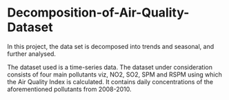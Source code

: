 # Decomposition-of-Air-Quality-Dataset
In this project, the data set is decomposed into trends and seasonal, and further analysed.

The dataset used is a time-series data. The dataset under consideration consists of four main pollutants viz, NO2, SO2, SPM and RSPM using which the Air Quality Index is calculated. It contains daily concentrations of the aforementioned pollutants from 2008-2010.
